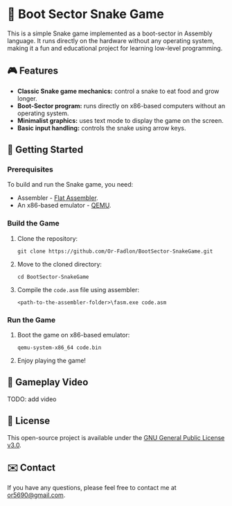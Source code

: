 # 🐍 Boot Sector Snake Game
This is a simple Snake game implemented as a boot-sector in Assembly language. It runs directly on the hardware without any operating system, making it a fun and educational project for learning low-level programming.

## 🎮 Features
- **Classic Snake game mechanics:** control a snake to eat food and grow longer.
- **Boot-Sector program:** runs directly on x86-based computers without an operating system.
- **Minimalist graphics:** uses text mode to display the game on the screen.
- **Basic input handling:** controls the snake using arrow keys.

## 🚀 Getting Started
### Prerequisites
To build and run the Snake game, you need:
- Assembler - [Flat Assembler](https://flatassembler.net/).
- An x86-based emulator - [QEMU](https://www.qemu.org/).
### Build the Game
1. Clone the repository:
    ```shell
    git clone https://github.com/Or-Fadlon/BootSector-SnakeGame.git
    ```
2. Move to the cloned directory:
    ```shell
    cd BootSector-SnakeGame
    ```
3. Compile the `code.asm` file using assembler:
    ```shell
    <path-to-the-assembler-folder>\fasm.exe code.asm
    ```
### Run the Game 
1. Boot the game on x86-based emulator:
    ```shell
    qemu-system-x86_64 code.bin
    ```
2. Enjoy playing the game!

## 🎥 Gameplay Video
TODO: add video

## 📄 License
This open-source project is available under the [GNU General Public License v3.0](https://www.gnu.org/licenses/gpl-3.0.en.html).

## ✉️ Contact
If you have any questions, please feel free to contact me at [or5690@gmail.com](mailto:or5690@gmail.com).
